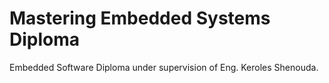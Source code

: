 # Mastering Embedded Systems Diploma
Embedded Software Diploma under supervision of Eng. Keroles Shenouda.